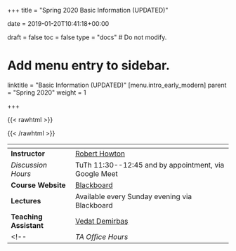 +++
title = "Spring 2020 Basic Information (UPDATED)"

date = 2019-01-20T10:41:18+00:00

draft = false
toc = false
type = "docs"  # Do not modify.

# Add menu entry to sidebar.
linktitle = "Basic Information (UPDATED)"
[menu.intro_early_modern]
  parent = "Spring 2020"
  weight = 1

+++

{{< rawhtml >}}
<style>
  a:active,
  a:focus,
  a:hover {
    color: #9b9b9b;
    /* color: #ffdbdc; */
  }
</style>
{{< /rawhtml >}}

| <span>                |                                                                                           |
|------------------     | ------------------------------------------------------------------------------------------|
| **Instructor**        | [Robert Howton <i class="far fa-envelope"></i>](mailto:rhowton@ku.edu.tr)                 |
| _Discussion Hours_        | TuTh 11:30--12:45 and by appointment, via Google Meet                                                           |
| **Course Website**    | [Blackboard](https://ku.blackboard.com/)                                                  |
| **Lectures**          | Available every Sunday evening via Blackboard                |
| **Teaching Assistant**| [Vedat Demirbaş <i class="far fa-envelope"></i>](mailto:vdemirbas19@ku.edu.tr)                   |
<!-- | _TA Office Hours_     | TuTh 16:00-17:00, SOS Z33      | -->
